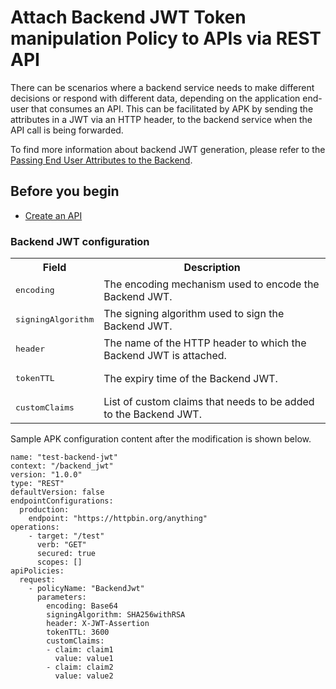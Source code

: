 # Attach Backend JWT Token manipulation Policy to APIs via REST API

There can be scenarios where a backend service needs to make different decisions or respond with different data, depending on the application end-user that consumes an API. This can be facilitated by APK by sending the attributes in a JWT via an HTTP header, to the backend service when the API call is being forwarded.

To find more information about backend JWT generation, please refer to the [Passing End User Attributes to the Backend](https://apim.docs.wso2.com/en/latest/deploy-and-publish/deploy-on-gateway/choreo-connect/passing-enduser-attributes-to-the-backend-via-choreo-connect/#enabling-the-default-backend-jwt-generator).

## Before you begin

- [Create an API](../../../get-started/quick-start-guide.md)

### Backend JWT configuration

<table>
    <tbody>
        <tr>
            <th colspan="2">Field</th>
            <th>Description</th>
        </tr>
        <tr>
            <td colspan="2" class="confluenceTd"><pre>encoding</pre></td>
            <td class="confluenceTd">The encoding mechanism used to encode the Backend JWT.</td>
        </tr>
        <tr>
            <td colspan="2" class="confluenceTd"><pre>signingAlgorithm</pre></td>
            <td class="confluenceTd">The signing algorithm used to sign the Backend JWT.</td>
        </tr>
        <tr>
            <td colspan="2" class="confluenceTd"><pre>header</pre></td>
            <td class="confluenceTd">The name of the HTTP header to which the Backend JWT is attached.</td>
        </tr>
        <tr>
            <td colspan="2" class="confluenceTd"><pre>tokenTTL</pre></td>
            <td class="confluenceTd">The expiry time of the Backend JWT.</td>
        </tr>
        <tr>
            <td colspan="2" class="confluenceTd"><pre>customClaims</pre></td>
            <td class="confluenceTd">List of custom claims that needs to be added to the Backend JWT.</td>
        </tr>
    </tbody>
</table>


   Sample APK configuration content after the modification is shown below.

   ```
   name: "test-backend-jwt"
   context: "/backend_jwt"
   version: "1.0.0"
   type: "REST"
   defaultVersion: false
   endpointConfigurations:
     production:
       endpoint: "https://httpbin.org/anything"
   operations:
       - target: "/test"
         verb: "GET"
         secured: true
         scopes: []
   apiPolicies:
     request:
       - policyName: "BackendJwt"
         parameters:
           encoding: Base64
           signingAlgorithm: SHA256withRSA
           header: X-JWT-Assertion
           tokenTTL: 3600
           customClaims:
           - claim: claim1
             value: value1
           - claim: claim2
             value: value2

   ```
